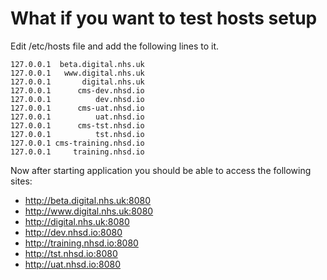 # What if you want to test hosts setup

Edit /etc/hosts file and add the following lines to it.

```
127.0.0.1  beta.digital.nhs.uk
127.0.0.1   www.digital.nhs.uk
127.0.0.1       digital.nhs.uk
127.0.0.1      cms-dev.nhsd.io
127.0.0.1          dev.nhsd.io
127.0.0.1      cms-uat.nhsd.io
127.0.0.1          uat.nhsd.io
127.0.0.1      cms-tst.nhsd.io
127.0.0.1          tst.nhsd.io
127.0.0.1 cms-training.nhsd.io
127.0.0.1     training.nhsd.io
```

Now after starting application you should be able to access the following sites:

* http://beta.digital.nhs.uk:8080
* http://www.digital.nhs.uk:8080
* http://digital.nhs.uk:8080
* http://dev.nhsd.io:8080
* http://training.nhsd.io:8080
* http://tst.nhsd.io:8080
* http://uat.nhsd.io:8080
